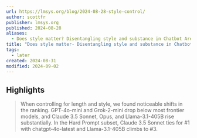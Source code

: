 ```yaml
---
url: https://lmsys.org/blog/2024-08-28-style-control/
author: scottfr
publisher: lmsys.org
published: 2024-08-28
aliases:
  - Does style matter? Disentangling style and substance in Chatbot Arena
title: "Does style matter- Disentangling style and substance in Chatbot Arena"
tags:
  - later
created: 2024-08-31
modified: 2024-09-02
---
```


## Highlights

> When controlling for length and style, we found noticeable shifts in the ranking. GPT-4o-mini and Grok-2-mini drop below most frontier models, and Claude 3.5 Sonnet, Opus, and Llama-3.1-405B rise substantially. In the Hard Prompt subset, Claude 3.5 Sonnet ties for #1 with chatgpt-4o-latest and Llama-3.1-405B climbs to #3.

